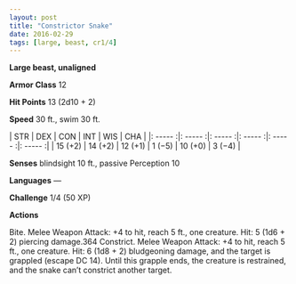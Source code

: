 ```yaml
---
layout: post
title: "Constrictor Snake"
date: 2016-02-29
tags: [large, beast, cr1/4]
---
```


**Large beast, unaligned**

**Armor Class** 12

**Hit Points** 13 (2d10 + 2)

**Speed** 30 ft., swim 30 ft.

|   STR   |   DEX   |   CON   |   INT   |   WIS   |   CHA   |
|: ----- :|: ----- :|: ----- :|: ----- :|: ----- :|: ----- :|
| 15 (+2) | 14 (+2) | 12 (+1) | 1 (−5) | 10 (+0) | 3 (−4) |

**Senses** blindsight 10 ft., passive Perception 10 

**Languages** — 

**Challenge** 1/4 (50 XP)

**Actions** 

Bite. Melee Weapon Attack: +4 to hit, reach 5 ft., one creature. Hit: 5 (1d6 + 2) piercing damage.364 Constrict. Melee Weapon Attack: +4 to hit, reach 5 ft., one creature. Hit: 6 (1d8 + 2) bludgeoning damage, and the target is grappled (escape DC 14). Until this grapple ends, the creature is restrained, and the snake can’t constrict another target.